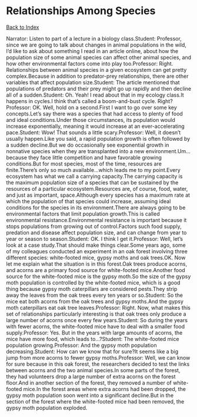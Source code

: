 # Relationships Among Species
[Back to Index](https://github.com/windows10010/tpoExtractor/blob/master/README.md)

Narrator: Listen to part of a lecture in a biology class.Student: Professor, since we are going to talk about changes in animal populations in the wild, I’d like to ask about something I read in an article online, about how the population size of some animal species can affect other animal species, and how other environmental factors come into play too.Professor: Right. Relationships between animal species in a given ecosystem can get pretty complex.Because in addition to predator-prey relationships, there are other variables that affect population size.Student: The article mentioned that populations of predators and their prey might go up rapidly and then decline all of a sudden.Student: Oh. Yeah! I read about that in my ecology class.It happens in cycles.I think that’s called a boom-and-bust cycle. Right?Professor: OK. Well, hold on a second.First I want to go over some key concepts.Let’s say there was a species that had access to plenty of food and ideal conditions.Under those circumstances, its population would increase exponentially, meaning it would increase at an ever-accelerating pace.Student: Wow! That sounds a little scary.Professor: Well, it doesn’t usually happen.Like you said, a rapid population growth is often followed by a sudden decline.But we do occasionally see exponential growth in nonnative species when they are transplanted into a new environment.Um…because they face little competition and have favorable growing conditions.But for most species, most of the time, resources are finite.There’s only so much available…which leads me to my point.Every ecosystem has what we call a carrying capacity.The carrying capacity is the maximum population size of a species that can be sustained by the resources of a particular ecosystem.Resources are, of course, food, water, and just as important, space.Although every species has a maximum rate at which the population of that species could increase, assuming ideal conditions for the species in its environment.There are always going to be environmental factors that limit population growth.This is called environmental resistance.Environmental resistance is important because it stops populations from growing out of control.Factors such food supply, predation and disease affect population size, and can change from year to year or season to season.Student: OK. I think I get it.Professor: Well, let’s look at a case study.That should make things clear.Some years ago, some of my colleagues conducted an experiment in an oak forest involving three different species: white-footed mice, gypsy moths and oak trees.OK. Now let me explain what the situation is in this forest.Oak trees produce acorns, and acorns are a primary food source for white-footed mice.Another food source for the white-footed mice is the gypsy moth.So the size of the gypsy moth population is controlled by the white-footed mice, which is a good thing because gypsy moth caterpillars are considered pests.They strip away the leaves from the oak trees every ten years or so.Student: So the mice eat both acorns from the oak trees and gypsy moths.And the gypsy moth caterpillars eat oak tree leaves.Professor: Right. Now, what makes this set of relationships particularly interesting is that oak trees only produce a large number of acorns once every few years.Student: So during the years with fewer acorns, the white-footed mice have to deal with a smaller food supply.Professor: Yes. But in the years with large amounts of acorns, the mice have more food, which leads to…?Student: The white-footed mice population growing.Professor: And the gypsy moth population decreasing.Student: How can we know that for sure?It seems like a big jump from more acorns to fewer gypsy moths.Professor: Well, we can know for sure because in this oak forest, the researchers decided to test the links between acorns and the two animal species.In some parts of the forest, they had volunteers drop a large number of extra acorns on the forest floor.And in another section of the forest, they removed a number of white-footed mice.In the forest areas where extra acorns had been dropped, the gypsy moth population soon went into a significant decline.But in the section of the forest where the white-footed mice had been removed, the gypsy moth population exploded.
 